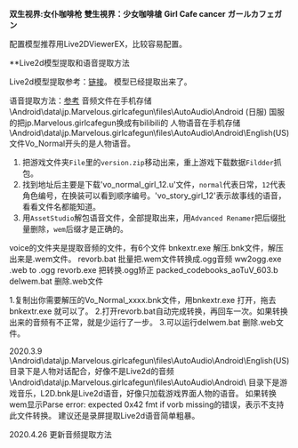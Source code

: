 **双生视界:女仆咖啡枪**
**雙生視界：少女咖啡槍**
**Girl Cafe cancer**
**ガールカフェガン**

配置模型推荐用Live2DViewerEX，比较容易配置。

**Live2d模型提取和语音提取方法

Live2d模型提取参考：[链接](https://www.perfare.net/1564.html)。
模型已经提取出来了。

语音提取方法：[参考](https://eiknya.github.io)
音频文件在手机存储 \Android\data\jp.Marvelous.girlcafegun\files\AutoAudio\Android (日服)
国服的把jp.Marvelous.girlcafegun换成有bilibili的
人物语音在手机存储  \Android\data\jp.Marvelous.girlcafegun\files\AutoAudio\Android\English(US)
文件Vo_Normal开头的是人物语音。

1. 把游戏文件夹`File`里的`version.zip`移动出来，重上游戏下载数据`Fildder`抓包。
2. 找到地址后主要是下载'vo_normal_girl_12.u'文件，`normal`代表日常，`12`代表角色编号，在换装可以看到顺序编号。'vo_story_girl_12'表示故事线的语音，看看文件名都能知道。
3. 用`AssetStudio`解包语音文件，全部提取出来，用`Advanced Renamer`把后缀批量删除，`wem`后缀才是正确的。

voice的文件夹是提取音频的文件，有6个文件
bnkextr.exe 解压.bnk文件，解压出来是.wem文件。
revorb.bat  批量把.wem文件转换成.ogg音频
ww2ogg.exe 	.web to .ogg
revorb.exe  把转换.ogg矫正
packed_codebooks_aoTuV_603.b
delwem.bat  删除.web文件

1.复制出你需要解压的Vo_Normal_xxxx.bnk文件，用bnkextr.exe 打开，拖去bnkextr.exe 就可以了。
2.打开revorb.bat自动完成转换，再回车一次。如果转换出来的音频有不正常，就是少运行了一步。
3.可以运行delwem.bat  删除.web文件。



2020.3.9
\Android\data\jp.Marvelous.girlcafegun\files\AutoAudio\Android\English(US) 目录下是人物对话配合，好像不是Live2d的音频
\Android\data\jp.Marvelous.girlcafegun\files\AutoAudio\Android\  目录下是游戏音乐，L2D.bnk是Live2d语音，好像只加载游戏界面人物的语音。
如果转换wem显示Parse error: expected 0x42 fmt if vorb missing的错误，表示不支持此文件转换。
建议还是录屏提取Live2d语音简单粗暴。

2020.4.26
更新音频提取方法